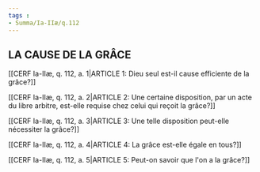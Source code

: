 ```yaml
---
tags : 
- Summa/Ia-IIæ/q.112
---
```


## LA CAUSE DE LA GRÂCE

[[CERF Ia-IIæ, q. 112, a. 1|ARTICLE 1: Dieu seul est-il cause efficiente de la grâce?]]

[[CERF Ia-IIæ, q. 112, a. 2|ARTICLE 2: Une certaine disposition, par un acte du libre arbitre, est-elle requise chez celui qui reçoit la grâce?]]

[[CERF Ia-IIæ, q. 112, a. 3|ARTICLE 3: Une telle disposition peut-elle nécessiter la grâce?]]

[[CERF Ia-IIæ, q. 112, a. 4|ARTICLE 4: La grâce est-elle égale en tous?]]

[[CERF Ia-IIæ, q. 112, a. 5|ARTICLE 5: Peut-on savoir que l'on a la grâce?]]

